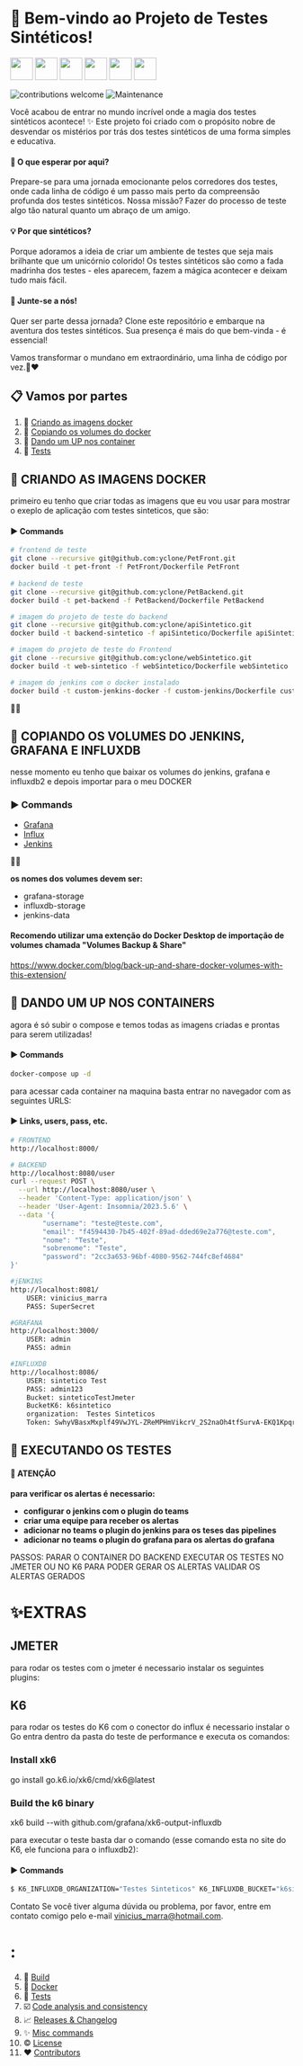 # 🚀 Bem-vindo ao Projeto de Testes Sintéticos!

<img loading="" src="https://www.svgviewer.dev/static-svgs/34448/docker.svg" width="40" height="40"/>
<img loading="" src="https://www.svgrepo.com/show/184143/java.svg" width="40" height="40"/>
<img loading="" src="https://www.svgrepo.com/show/333604/spring-boot.svg" width="40" height="40"/>
<img loading="" src="https://www.svgrepo.com/download/353625/cucumber.svg" width="40" height="40"/>
<img loading="" src="https://www.svgrepo.com/show/373699/jenkins.svg" width="40" height="40"/>
<img loading="" src="https://www.svgrepo.com/show/448457/grafana.svg" width="40" height="40"/>

</n></n>


![contributions welcome](https://img.shields.io/badge/contributions-welcome-brightgreen.svg?style=flat) ![Maintenance](https://img.shields.io/badge/Maintained%3F-yes-green.svg)



Você acabou de entrar no mundo incrível onde a magia dos testes sintéticos acontece! ✨ Este projeto foi criado com o propósito nobre de desvendar os mistérios por trás dos testes sintéticos de uma forma simples e educativa.

#### 🧪 O que esperar por aqui?
Prepare-se para uma jornada emocionante pelos corredores dos testes, onde cada linha de código é um passo mais perto da compreensão profunda dos testes sintéticos. Nossa missão? Fazer do processo de teste algo tão natural quanto um abraço de um amigo.

#### 💡 Por que sintéticos?
Porque adoramos a ideia de criar um ambiente de testes que seja mais brilhante que um unicórnio colorido! Os testes sintéticos são como a fada madrinha dos testes - eles aparecem, fazem a mágica acontecer e deixam tudo mais fácil.

#### 🎉 Junte-se a nós!
Quer ser parte dessa jornada? Clone este repositório e embarque na aventura dos testes sintéticos. Sua presença é mais do que bem-vinda - é essencial!

Vamos transformar o mundano em extraordinário, uma linha de código por vez.🚀❤️




## 📋 Vamos por partes

1. 🐳 [Criando as imagens docker](#criando-as-imagens-docker)
2. 📅 [Copiando os volumes do docker](#copiando-volumes)
3. 🚀 [Dando um UP nos container](#dandoup-containers)
4. 🧪 [Tests](#tests)

</n>
</n>

## <a name="criando-as-imagens-docker">🐳 CRIANDO AS IMAGENS DOCKER</a>

primeiro eu tenho que criar todas as imagens que eu vou usar para mostrar o exeplo de aplicação com testes sinteticos, que são:

#### ▶️ Commands
```bash
# frontend de teste
git clone --recursive git@github.com:yclone/PetFront.git
docker build -t pet-front -f PetFront/Dockerfile PetFront
	
# backend de teste
git clone --recursive git@github.com:yclone/PetBackend.git
docker build -t pet-backend -f PetBackend/Dockerfile PetBackend

# imagem do projeto de teste do backend
git clone --recursive git@github.com:yclone/apiSintetico.git
docker build -t backend-sintetico -f apiSintetico/Dockerfile apiSintetico

# imagem do projeto de teste do Frontend
git clone --recursive git@github.com:yclone/webSintetico.git
docker build -t web-sintetico -f webSintetico/Dockerfile webSintetico

# imagem do jenkins com o docker instalado
docker build -t custom-jenkins-docker -f custom-jenkins/Dockerfile custom-jenkins

```
🚀🚀
</n>
</n>
## <a name="copiando-volumes">📅 COPIANDO OS VOLUMES DO JENKINS, GRAFANA E INFLUXDB </a>

nesse momento eu tenho que baixar os volumes do jenkins, grafana e influxdb2 e depois importar para o meu DOCKER

### ▶️ Commands

* [Grafana](https://drive.google.com/file/d/1SiQxVrVLUx7LflFvbiwStCKKiaq-J3BC/view?usp=drive_link) 
* [Influx](https://drive.google.com/file/d/1XbzbeLVHQ9ky2vzD5KxN-8781WHn6-F-/view?usp=drive_link) 
* [Jenkins](https://drive.google.com/file/d/1XLAzddXAj-428q-YE7Taa9JG2vrQGd7W/view?usp=drive_link) 

🚀🚀


<b> os nomes dos volumes devem ser: </b>
* grafana-storage
* influxdb-storage
* jenkins-data

#### Recomendo utilizar uma extenção do Docker Desktop de importação de volumes chamada "Volumes Backup & Share"
https://www.docker.com/blog/back-up-and-share-docker-volumes-with-this-extension/
</n>
</n>

## <a name="dandoup-containers">🚀 DANDO UM UP NOS CONTAINERS </a>

agora é só subir o compose e temos todas as imagens criadas e prontas para serem utilizadas!

#### ▶️ Commands
```bash
docker-compose up -d
```

para acessar cada container na maquina basta entrar no navegador com as seguintes URLS:

#### ▶️ Links, users, pass, etc.
```bash
# FRONTEND
http://localhost:8000/

# BACKEND
http://localhost:8080/user
curl --request POST \
  --url http://localhost:8080/user \
  --header 'Content-Type: application/json' \
  --header 'User-Agent: Insomnia/2023.5.6' \
  --data '{
		"username": "teste@teste.com",
		"email": "f4594430-7b45-402f-89ad-dded69e2a776@teste.com",
		"nome": "Teste",
		"sobrenome": "Teste",
		"password": "2cc3a653-96bf-4080-9562-744fc8ef4684"
}'

#jENKINS
http://localhost:8081/
    USER: vinicius_marra
    PASS: SuperSecret

#GRAFANA
http://localhost:3000/
    USER: admin
    PASS: admin

#INFLUXDB
http://localhost:8086/
    USER: sintetico Test
    PASS: admin123
    Bucket: sinteticoTestJmeter
    BucketK6: k6sintetico
    organization:  Testes Sinteticos
    Token: SwhyVBasxMxplf49VwJYL-ZReMPHmVikcrV_2S2naOh4tfSurvA-EKQ1KpqrVPHquurSbZHjNktfODjtGQM8Qg==
```

## <a name="tests">🧪 EXECUTANDO OS TESTES</a>

#### 📣 ATENÇÃO

<b>para verificar os alertas é necessario:
* configurar o jenkins com o plugin do teams
* criar uma equipe para receber os alertas
* adicionar no teams o plugin do jenkins para os teses das pipelines
* adicionar no teams o plugin do grafana para os alertas do grafana
</b>


PASSOS:
PARAR O CONTAINER DO BACKEND
EXECUTAR OS TESTES NO JMETER OU NO K6 PARA PODER GERAR OS ALERTAS
VALIDAR OS ALERTAS GERADOS


# ✨EXTRAS

## JMETER

para rodar os testes com o jmeter é necessario instalar os seguintes plugins:


## K6
para rodar os testes do K6 com o conector do influx é necessario instalar o Go
entra dentro da pasta do teste de performance e executa os comandos:
### Install xk6
go install go.k6.io/xk6/cmd/xk6@latest

### Build the k6 binary
xk6 build --with github.com/grafana/xk6-output-influxdb

para executar o teste basta dar o comando (esse comando esta no site do K6, ele funciona para o influxdb2):
#### ▶️ Commands
```bash
$ K6_INFLUXDB_ORGANIZATION="Testes Sinteticos" K6_INFLUXDB_BUCKET="k6sintetico" K6_INFLUXDB_TOKEN="SwhyVBasxMxplf49VwJYL-ZReMPHmVikcrV_2S2naOh4tfSurvA-EKQ1KpqrVPHquurSbZHjNktfODjtGQM8Qg==" K6_INFLUXDB_ADDR="http://localhost:8086" ./k6 run scenarios/Get-health.js -o xk6-influxdb
```


Contato
Se você tiver alguma dúvida ou problema, por favor, entre em contato comigo pelo e-mail vinicius_marra@hotmail.com.


# :

4. 🚀 [Build](#build)
5. 🐳 [Docker](#docker)
6. 💯 [Tests](#tests)
7. ☑️ [Code analysis and consistency](#code-analysis-and-consistency)
8. 📈 [Releases & Changelog](#versions)
9. ✨ [Misc commands](#misc-commands)
10. ©️ [License](#license)
11. ❤️ [Contributors](#contributors)